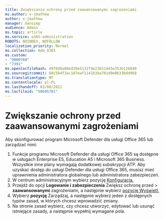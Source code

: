 ```yaml
---
title: Zwiększanie ochrony przed zaawansowanymi zagrożeniami
ms.author: v-jmathew
author: v-jmathew
manager: dansimp
audience: Admin
ms.topic: article
ms.service: o365-administration
ROBOTS: NOINDEX, NOFOLLOW
localization_priority: Normal
ms.collection: Adm_O365
ms.custom:
- "9000760"
- "7391"
ms.openlocfilehash: 49f690a08ed39e5132f9e23b514d3e353b126840
ms.sourcegitcommit: 60c504f3ac187eaf1141b3ba701d9e0633bdd968
ms.translationtype: MT
ms.contentlocale: pl-PL
ms.lasthandoff: 03/08/2021
ms.locfileid: "50695701"
---
```

# <a name="increase-protection-from-advanced-threats"></a>Zwiększanie ochrony przed zaawansowanymi zagrożeniami

Aby skonfigurować program Microsoft Defender dla usługi Office 365 lub zarządzać nimi:

1. Funkcje programu Microsoft Defender dla usługi Office 365 są dostępne w usługach Enterprise E5, Education A5 i Microsoft 365 Business. Wszystkie inne plany wymagają dodatkowej subskrypcji ATP. Aby uzyskać dostęp *do* usługi Defender dla usługi Office 365, musisz mieć uprawnienia administratora globalnego lub administratora zabezpieczeń. 
2. W centrum administracyjnym wybierz pozycję [Konfiguracja.](https://go.microsoft.com/fwlink/p/?linkid=2075721)
3. Przejdź do opcji **Logowanie i zabezpieczenia** Zwiększ ochronę przed  >  **zaawansowanymi** zagrożeniami, a następnie wybierz [pozycję Wyświetl.](https://go.microsoft.com/fwlink/?linkid=2109302)
4. Wybierz **pozycję** Zarządzaj, a następnie wybierz jeden z dostępnych typów zasad, w których chcesz wprowadzić zmiany.
5. Na stronie zasad wybierz, czy chcesz utworzyć, edytować lub usunąć istniejące zasady, a następnie wypełnij wymagane pola.
